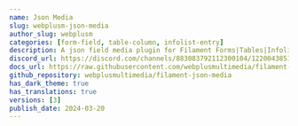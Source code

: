 ```yaml
---
name: Json Media
slug: webplusm-json-media
author_slug: webplusm
categories: [form-field, table-column, infolist-entry]
description: A json field media plugin for Filament Forms|Tables|Infolists.
discord_url: https://discord.com/channels/883083792112300104/1220043851977199616
docs_url: https://raw.githubusercontent.com/webplusmultimedia/filament-json-media/main/README.md
github_repository: webplusmultimedia/filament-json-media
has_dark_theme: true
has_translations: true
versions: [3]
publish_date: 2024-03-20
---
```

